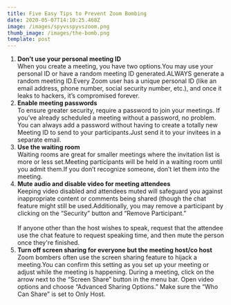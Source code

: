 ```yaml
---
title: Five Easy Tips to Prevent Zoom Bombing
date: 2020-05-07T14:10:25.468Z
image: /images/spyvsspyvszoom.png
thumb_image: /images/the-bomb.png
template: post
---
```

1. **Don’t use your personal meeting ID**\
   When you create a meeting, you have two options.You may use your personal ID or have a random meeting ID generated.ALWAYS generate a random meeting ID.Every Zoom user has a unique personal ID (like an email address, phone number, social security number, etc.), and once it leaks to hackers, it’s compromised forever.
2. **Enable meeting passwords**\
   To ensure greater security, require a password to join your meetings. If you’ve already scheduled a meeting without a password, no problem. You can always add a password without having to create a totally new Meeting ID to send to your participants.Just send it to your invitees in a separate email.
3. **Use the waiting room**\
   Waiting rooms are great for smaller meetings where the invitation list is more or less set.Meeting participants will be held in a waiting room until you admit them.If you don’t recognize someone, don’t let them into the meeting.
4. **Mute audio and disable video for meeting attendees**\
   Keeping video disabled and attendees muted will safeguard you against inappropriate content or comments being shared (though the chat feature might still be used.Additionally, you may remove a participant by clicking on the “Security” button and “Remove Participant.”\
   \
   If anyone other than the host wishes to speak, request that the attendee use the chat feature to request speaking time, and then mute the person once they're finished.
5. **Turn off screen sharing for everyone but the meeting host/co host**\
   Zoom bombers often use the screen sharing feature to hijack a meeting.You can confirm this setting as you set up your meeting or adjust while the meeting is happening. During a meeting, click on the arrow next to the “Screen Share” button in the menu bar. Open video options and choose “Advanced Sharing Options.”  Make sure the “Who Can Share” is set to Only Host.